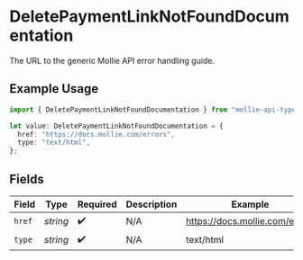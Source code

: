 # DeletePaymentLinkNotFoundDocumentation

The URL to the generic Mollie API error handling guide.

## Example Usage

```typescript
import { DeletePaymentLinkNotFoundDocumentation } from "mollie-api-typescript/models/operations";

let value: DeletePaymentLinkNotFoundDocumentation = {
  href: "https://docs.mollie.com/errors",
  type: "text/html",
};
```

## Fields

| Field                          | Type                           | Required                       | Description                    | Example                        |
| ------------------------------ | ------------------------------ | ------------------------------ | ------------------------------ | ------------------------------ |
| `href`                         | *string*                       | :heavy_check_mark:             | N/A                            | https://docs.mollie.com/errors |
| `type`                         | *string*                       | :heavy_check_mark:             | N/A                            | text/html                      |